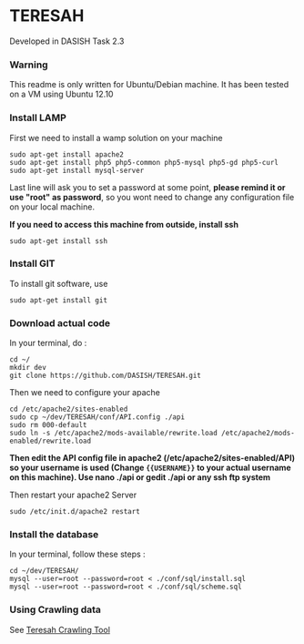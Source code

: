 TERESAH
=======================
Developed in DASISH Task 2.3

### Warning
This readme is only written for Ubuntu/Debian machine. It has been tested on a VM using Ubuntu 12.10

### Install LAMP

First we need to install a wamp solution on your machine

    sudo apt-get install apache2
    sudo apt-get install php5 php5-common php5-mysql php5-gd php5-curl
    sudo apt-get install mysql-server

Last line will ask you to set a password at some point, **please remind it or use "root" as password**, so you wont need to change any configuration file on your local machine.

**If you need to access this machine from outside, install ssh**

	sudo apt-get install ssh

### Install GIT
To install git software, use 

	sudo apt-get install git
	
### Download actual code

In your terminal, do :

	cd ~/
	mkdir dev
	git clone https://github.com/DASISH/TERESAH.git
	
Then we need to configure your apache

	cd /etc/apache2/sites-enabled
	sudo cp ~/dev/TERESAH/conf/API.config ./api
	sudo rm 000-default
	sudo ln -s /etc/apache2/mods-available/rewrite.load /etc/apache2/mods-enabled/rewrite.load

**Then edit the API config file in apache2 (/etc/apache2/sites-enabled/API) so your username is used (Change `{{USERNAME}}` to your actual username on this machine). Use nano ./api or gedit ./api or any ssh ftp system**
	
Then restart your apache2 Server

	sudo /etc/init.d/apache2 restart

### Install the database

In your terminal, follow these steps :

	cd ~/dev/TERESAH/
	mysql --user=root --password=root < ./conf/sql/install.sql 
	mysql --user=root --password=root < ./conf/sql/scheme.sql 
	
### Using Crawling data

See [Teresah Crawling Tool](https://github.com/DASISH/TERESAH-Crawler)

